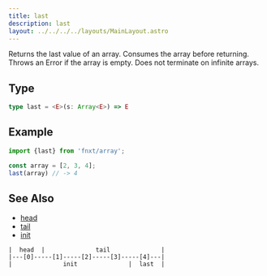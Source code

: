 ```yaml
---
title: last
description: last
layout: ../../../../layouts/MainLayout.astro
---
```

Returns the last value of an array. Consumes the array before returning.
Throws an Error if the array is empty.
Does not terminate on infinite arrays.

## Type

```ts
type last = <E>(s: Array<E>) => E
```

## Example

```ts
import {last} from 'fnxt/array';

const array = [2, 3, 4];
last(array) // -> 4
```

## See Also
- [head](/core/en/array/operator/head)
- [tail](/core/en/array/operator/tail)
- [init](/core/en/array/operator/init)

```
|  head  |              tail              |
|---[0]-----[1]-----[2]-----[3]-----[4]---|
|              init              |  last  |
```
